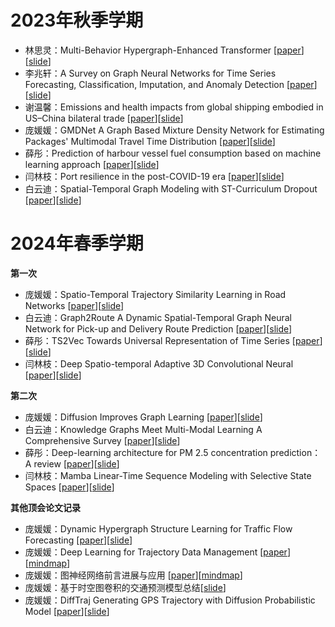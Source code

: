 # 2023年秋季学期

- 林思灵：Multi-Behavior Hypergraph-Enhanced Transformer [[paper](./assets/papers/2023/林思灵_Multi-Behavior%20Hypergraph-Enhanced%20Transformer.pdf)][[slide](./assets/slides/2023/林思灵_Multi-Behavior%20Hypergraph-Enhanced%20Transformer.pdf)]
- 李兆轩：A Survey on Graph Neural Networks for Time Series Forecasting, Classification, Imputation, and Anomaly Detection [[paper](./assets/papers/2023/李兆轩_A%20Survey%20on%20Graph%20Neural%20Networks%20for%20Time%20Series%20Forecasting,%20Classification,%20Imputation,%20and%20Anomaly%20Detection.pdf)][[slide](./assets/slides/2023/李兆轩_A%20Survey%20on%20Graph%20Neural%20Networks%20for%20Time%20Series%20Forecasting,%20Classification,%20Imputation,%20and%20Anomaly%20Detection.pdf)]
- 谢温馨：Emissions and health impacts from global shipping embodied in US–China bilateral trade [[paper](./assets/papers/2023/谢温馨_Emissions%20and%20health%20impacts%20from%20global%20shipping%20embodied%20in%20US–China%20bilateral%20trade%20.pdf)][[slide](./assets/slides/2023/谢温馨_Emissions%20and%20health%20impacts%20from%20global%20shipping%20embodied%20in%20US–China%20bilateral%20trade%20.pdf)]
- 庞媛媛：GMDNet A Graph Based Mixture Density Network for Estimating Packages' Multimodal Travel Time Distribution [[paper](./assets/papers/2023/庞媛媛_GMDNet%20A%20Graph%20Based%20Mixture%20Density%20Network%20for%20Estimating%20Packages'%20Multimodal%20Travel%20Time%20Distribution.pdf)][[slide](./assets/slides/2023/庞媛媛_GMDNet%20A%20Graph%20Based%20Mixture%20Density%20Network%20for%20Estimating%20Packages'%20Multimodal%20Travel%20Time%20Distribution.pdf)]
- 薛彤：Prediction of harbour vessel fuel consumption based on machine learning approach [[paper](./assets/papers/2023/薛彤_Prediction%20of%20harbour%20vessel%20fuel%20consumption%20based%20on%20machine%20learning%20approach.pdf)][[slide](./assets/slides/2023/薛彤_Prediction%20of%20harbour%20vessel%20fuel%20consumption%20based%20on%20machine%20learning%20approach.pdf)]
- 闫林枝：Port resilience in the post-COVID-19 era [[paper](./assets/papers/2023/闫林枝_Port%20resilience%20in%20the%20post-COVID-19%20era.pdf)][[slide](./assets/slides/2023/闫林枝_Port%20resilience%20in%20the%20post-COVID-19%20era.pdf)]
- 白云迪：Spatial-Temporal Graph Modeling with ST-Curriculum Dropout [[paper](./assets/papers/2023/白云迪_Spatial-Temporal%20Graph%20Modeling%20with%20ST-Curriculum%20Dropout.pdf)][[slide](./assets/slides/2023/白云迪_Spatial-Temporal%20Graph%20Modeling%20with%20ST-Curriculum%20Dropout.pdf)]

# 2024年春季学期

**第一次**

- 庞媛媛：Spatio-Temporal Trajectory Similarity Learning in Road Networks [[paper](./assets/papers/2024/庞媛媛Spatio-Temporal%20Trajectory%20Similarity%20Learning%20in%20Road%20Networks.pdf)][[slide](./assets/slides/2024/庞媛媛Spatio-Temporal%20Trajectory%20Similarity%20Learning%20in%20Road%20Networks.pdf)]
- 白云迪：Graph2Route A Dynamic Spatial-Temporal Graph Neural Network for Pick-up and Delivery Route Prediction [[paper](./assets/papers/2024/白云迪Graph2Route%20A%20Dynamic%20Spatial-Temporal%20Graph%20Neural%20Network%20for%20Pick-up%20and%20Delivery%20Route%20Prediction.pdf)][[slide](./assets/slides/2024/白云迪Graph2Route%20A%20Dynamic%20Spatial-Temporal%20Graph%20Neural%20Network%20for%20Pick-up%20and%20Delivery%20Route%20Prediction.pdf)]
- 薛彤：TS2Vec Towards Universal Representation of Time Series [[paper](./assets/papers/2024/薛彤TS2Vec%20Towards%20Universal%20Representation%20of%20Time%20Series.pdf)][[slide](./assets/slides/2024/薛彤TS2Vec%20Towards%20Universal%20Representation%20of%20Time%20Series.pdf)]
- 闫林枝：Deep Spatio-temporal Adaptive 3D Convolutional Neural [[paper](./assets/papers/2024/闫林枝Deep%20Spatio-temporal%20Adaptive%203D%20Convolutional%20Neural.pdf)][[slide](./assets/slides/2024/闫林枝Deep%20Spatio-temporal%20Adaptive%203D%20Convolutional%20Neural.pdf)]

**第二次**

- 庞媛媛：Diffusion Improves Graph Learning [[paper](./assets/papers/2024/庞媛媛Dynamic_Hypergraph_Structure_Learning_for_Traffic_Flow_Forecasting.pdf)][[slide](./assets/slides/2024/庞媛媛Diffusion%20Improves%20Graph%20Learning.pdf)]
- 白云迪：Knowledge Graphs Meet Multi-Modal Learning A Comprehensive Survey [[paper](./assets/papers/2024/白云迪Knowledge%20Graphs%20Meet%20Multi-Modal%20Learning%20A%20Comprehensive%20Survey.pdf)][[slide](./assets/slides/2024/白云迪Knowledge%20Graphs%20Meet%20Multi-Modal%20Learning%20A%20Comprehensive%20Survey.pdf)]
- 薛彤：Deep-learning architecture for PM 2.5 concentration prediction：A review [[paper](./assets/papers/2024/薛彤Deep-learning%20architecture%20for%20PM2.5%20concentration%20prediction%20A%20review.pdf)][[slide](./assets/slides/2024/薛彤Deep-learning%20architecture%20for%20PM%202.5%20concentration%20prediction%20A%20review.pdf)]
- 闫林枝：Mamba Linear-Time Sequence Modeling with Selective State Spaces [[paper](./assets/papers/2024/闫林枝Mamba%20Linear-Time%20Sequence%20Modeling%20with%20Selective%20State%20Spaces.pdf)][[slide](./assets/slides/2024/闫林枝mamba.pdf)]

**其他顶会论文记录**

- 庞媛媛：Dynamic Hypergraph Structure Learning for Traffic Flow Forecasting [[paper](./assets/papers/2024/庞媛媛Dynamic%20Hypergraph%20Structure%20Learning%20for%20Traffic%20Flow%20Forecasting.pdf)][[slide](./assets/slides/2024/庞媛媛Dynamic%20Hypergraph%20Structure%20Learning%20for%20Traffic%20Flow%20Forecasting.pdf)]
- 庞媛媛：Deep Learning for Trajectory Data Management [[paper](./assets/papers/2024/庞媛媛Deep%20Learning%20for%20Trajectory%20Data%20Management.pdf)][[mindmap](./assets/slides/2024/庞媛媛Deep%20Learning%20for%20Trajectory%20Data%20Management.pdf)]
- 庞媛媛：图神经网络前言进展与应用 [[paper](./assets/papers/2024/庞媛媛_图神经网络前沿进展与应用.pdf)][[mindmap](./assets/slides/2024/庞媛媛_图神经网络前言进展与应用.pdf)]
- 庞媛媛：基于时空图卷积的交通预测模型总结[[slide](./assets/slides/2024/庞媛媛_基于时空图卷积的交通预测模型.pdf)]
- 庞媛媛：DiffTraj Generating GPS Trajectory with Diffusion Probabilistic Model [[paper](./assets/papers/2024/庞媛媛DiffTraj%20Generating%20GPS%20Trajectory%20with%20Diffusion%20Probabilistic%20Model.pdf)][[slide](./assets/slides/2024/庞媛媛DiffTraj%20Generating%20GPS%20Trajectory%20with%20Diffusion%20Probabilistic%20Model.pdf)]

